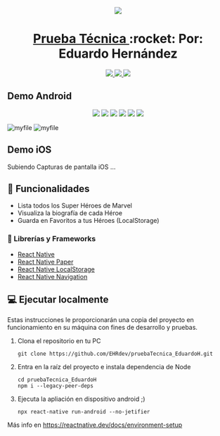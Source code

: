 <!-- Logo -->
<p align="center">
  <a href="https://github.com/EHRdev/pruebaTecnica_EduardoH">
    <img src="https://user-images.githubusercontent.com/40396000/159297613-3db5f63c-3780-4c95-b16e-b2293657cbf7.png">
  </a>

<!-- Name -->
<h1 align="center">
  <a href="https://github.com/EHRdev/pruebaTecnica_EduardoH">Prueba Técnica </a>:rocket:<span> Por: Eduardo Hernández</span>
</h1>

<!-- Badges -->
<p align="center">
  <a href="https://reactnative.dev/">
    <img src="https://img.shields.io/badge/reactnative-FrameWork-purple?style=for-the-badge&logo=react">
  </a>
  <a href="https://reactnative.dev/">
    <img src="https://img.shields.io/badge/app-android-%231bb081?style=for-the-badge&logo=android">
  </a>
  <a href="https://reactnative.dev/">
    <img src="https://img.shields.io/badge/app-iOS-blue?style=for-the-badge&logo=apple">
  </a>
</p>

<!-- Screens Android -->

## Demo Android

<p align="center">
  <img src="https://user-images.githubusercontent.com/40396000/159289156-1b3211d4-02f5-4444-b1c8-762761fe631f.jpg">
  <img src="https://user-images.githubusercontent.com/40396000/159289158-3794f067-2ed1-4af5-995d-fe1fd8e6931b.jpg">
  <img src="https://user-images.githubusercontent.com/40396000/159289161-e7bafac7-e3a6-4a5f-80f3-d5420707c8eb.jpg">
  <img src="https://user-images.githubusercontent.com/40396000/159289164-ff8fbdcb-24ca-4d2b-a528-c2f9549f87d3.jpg">
  <img src="https://user-images.githubusercontent.com/40396000/159289166-f7d57445-1a6c-4e2d-88e0-7af2ce6353a4.jpg">
  <img src="https://user-images.githubusercontent.com/40396000/159289667-355bc573-fc60-49e6-9983-255b6cd95487.jpg">
</p>

![myfile](https://i.imgur.com/D2yvYqM.gif)
![myfile](https://i.imgur.com/D2yvYqM.gifv)

<!-- Screens iOs -->

## Demo iOS

Subiendo Capturas de pantalla iOS ...

## 🌟 Funcionalidades

- Lista todos los Super Héroes de Marvel
- Visualiza la biografía de cada Héroe
- Guarda en Favoritos a tus Héroes (LocalStorage)

### 💎 Librerías y Frameworks
- [React Native](https://reactnative.dev)
- [React Native Paper](https://callstack.github.io/react-native-paper)
- [React Native LocalStorage](https://github.com/react-native-async-storage/async-storage)
- [React Native Navigation](https://reactnavigation.org/docs/getting-started)

## 💻 Ejecutar localmente

Estas instrucciones le proporcionarán una copia del proyecto en funcionamiento en su máquina con fines de desarrollo y pruebas.

1. Clona el repositorio en tu PC

    ```
    git clone https://github.com/EHRdev/pruebaTecnica_EduardoH.git
    ```

2.  Entra en la raíz del proyecto e instala dependencia de Node

    ```
    cd pruebaTecnica_EduardoH
    npm i --legacy-peer-deps
    ```

3.  Ejecuta la apliación en dispositivo android ;)

    ```
    npx react-native run-android --no-jetifier
    ```

Más info en https://reactnative.dev/docs/environment-setup 
